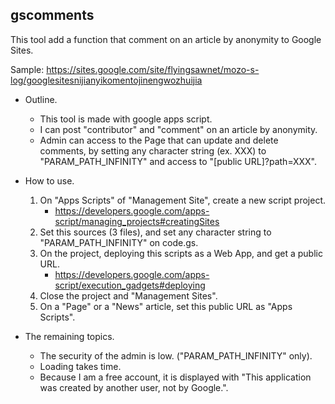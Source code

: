 ## gscomments

This tool add a function that comment on an article by anonymity to Google Sites.

Sample: https://sites.google.com/site/flyingsawnet/mozo-s-log/googlesitesnijianyikomentojinengwozhuijia

* Outline.
  * This tool is made with google apps script.
  * I can post "contributor" and "comment" on an article by anonymity.
  * Admin can access to the Page that can update and delete comments, by setting any character string (ex. XXX) to "PARAM_PATH_INFINITY" and access to "[public URL]?path=XXX".

* How to use.
  1. On "Apps Scripts" of "Management Site", create a new script project.
     - https://developers.google.com/apps-script/managing_projects#creatingSites
  2. Set this sources (3 files), and set any character string to "PARAM_PATH_INFINITY" on code.gs.
  3. On the project, deploying this scripts as a Web App, and get a public URL.
     - https://developers.google.com/apps-script/execution_gadgets#deploying
  4. Close the project and "Management Sites".
  5. On a "Page" or a "News" article, set this public URL as "Apps Scripts".

* The remaining topics.
  * The security of the admin is low. ("PARAM_PATH_INFINITY" only).
  * Loading takes time.
  * Because I am a free account, it is displayed with "This application was created by another user, not by Google.".
